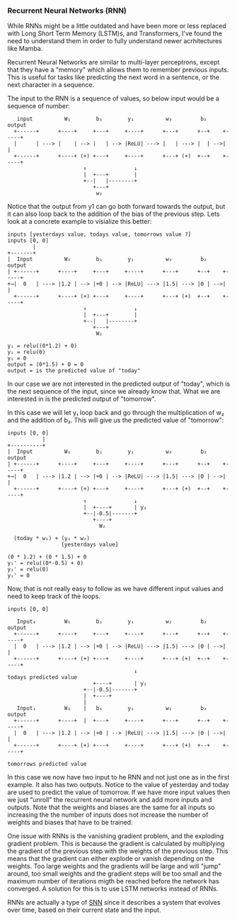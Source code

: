 ### Recurrent Neural Networks (RNN)
While RNNs might be a little outdated and have been more or less replaced with
Long Short Term Memory (LSTM)s, and Transformers, I've found the need to
understand them in order to fully understand newer acrhitectures like Mamba.

Recurrent Neural Networks are similar to multi-layer perceptrons, except that
they have a "memory" which allows them to remember previous inputs. This is
useful for tasks like predicting the next word in a sentence, or the next
character in a sequence.

The input to the RNN is a sequence of values, so below input would be a sequence
of number:
```
   input          W₁        b₁        y₁          w₃         b₂      output
  +------+      +----+     +---+     +----+      +---+      +--+    +-----+
  |      | ---> |    | --> |   | --> |ReLU| ---> |   | ---> |  | -->|     |
  +------+      +----+ (+) +---+     +----+      +---+ (+)  +--+    +-----+
                        ↑               ↓ 
                        |  +---+        | 
                        +--|   |--------+
                           +---+
                            w₂
```
Notice that the output from y1 can go both forward towards the output, but it
can also loop back to the addition of the bias of the previous step.
Lets look at a concrete example to visialize this better:
```
inputs [yesterdays value, todays value, tomorrows value ?]
inputs [0, 0]
        |
+-------+
|  Input          W₁        b₁        y₁          w₃         b₂      output
| +------+      +----+     +---+     +----+      +---+      +--+    +-----+
+→|  0   | ---> |1.2 | --> |+0 | --> |ReLU| ---> |1.5| ---> |0 | -->|     |
  +------+      +----+ (+) +---+     +----+      +---+ (+)  +--+    +-----+
                        ↑               ↓ 
                        |  +---+        | 
                        +--|   |--------+
                           +---+
                            W₂

y₁ = relu((0*1.2) + 0)
y₁ = relu(0)
y₁ = 0
output = (0*1.5) + 0 = 0
output = is the predicted value of "today"
```
In our case we are not interested in the predicted output of "today", which is
the next sequence of the input, since we already know that. What we are
interested in is the predicted output of "tomorrow".

In this case we will let y₁ loop back and go through the multiplication of w₂
and the addition of b₂. This will give us the predicted value of "tomorrow":
```
inputs [0, 0]
           |
+----------+
|  Input          W₁        b₁        y₁          w₃         b₂      output
| +------+      +----+     +---+     +----+      +---+      +--+    +-----+
+→|  0   | ---> |1.2 | --> |+0 | --> |ReLU| ---> |1.5| ---> |0 | -->|     |
  +------+      +----+ (+) +---+     +----+      +---+ (+)  +--+    +-----+
                        ↑               ↓ 
                        |  +----+       | y₁
                        +--|-0.5|-------+
                           +----+
                             W₂

  (today * w₁) + (y₁ * w₂)
                 [yesterdays value]

(0 * 1.2) + (0 * 1.5) + 0
y₁' = relu((0*-0.5) + 0)
y₁' = relu(0)
y₁' = 0
```
Now, that is not really easy to follow as we have different input values and
need to keep track of the loops. 
```
inputs [0, 0]

   Input₀         W₁        b₁        y₁          w₂         b₂      output
  +------+      +----+     +---+     +----+      +---+      +--+    +-----+
  |  0   | ---> |1.2 | --> |+0 | --> |ReLU| ---> |1.5| ---> |0 | -->|     |
  +------+      +----+ (+) +---+     +----+      +---+ (+)  +--+    +-----+
                                        ↓                          todays predicted value
                           +----+       | y₁
                        +--|-0.5|-------+
                        |  +----+
                        |
   Input₁         W₁    |   b₁        y₁          w₂         b₂      output
  +------+      +----+  |  +---+     +----+      +---+      +--+    +-----+
  |  0   | ---> |1.2 | --> |+0 | --> |ReLU| ---> |1.5| ---> |0 | -->|     |
  +------+      +----+ (+) +---+     +----+      +---+ (+)  +--+    +-----+
                                                                    tomorrows predicted value
```
In this case we now have two input to he RNN and not just one as in the first
example. It also has two outputs. Notice to the value of yesterday and today
are used to predict the value of tomorrow.
If we have more input values then we just "unroll" the recurrent neural network
and add more inputs and outputs.
Note that the weights and biases are the same for all inputs so increasing the
the number of inputs does not increase the number of weights and biases that
have to be trained.

One issue with RNNs is the vanishing gradient problem, and the exploding
gradient problem. This is because the gradient is calculated by multiplying the
gradient of the previous step with the weights of the previous step. This means
that the gradient can either explode or vanish depending on the weights. Too 
large weights and the gradients will be large and will "jump" around, too small
weights and the gradient steps will be too small and the maximum number of
iterations migth be reached before the network has converged.
A solution for this is to use LSTM networks instead of RNNs.

RNNs are actually a type of [SNN](./state-space-models.md) since it describes
a system that evolves over time, based on their current state and the input.
